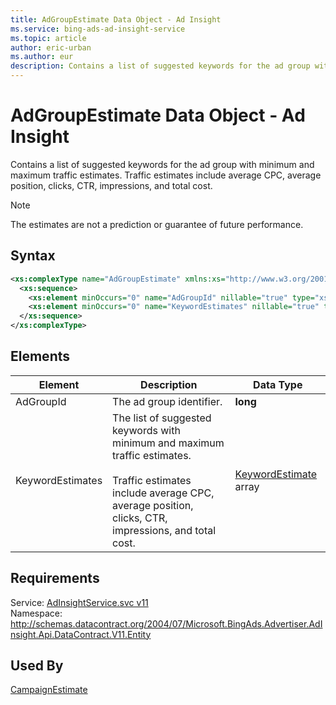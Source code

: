```yaml
---
title: AdGroupEstimate Data Object - Ad Insight
ms.service: bing-ads-ad-insight-service
ms.topic: article
author: eric-urban
ms.author: eur
description: Contains a list of suggested keywords for the ad group with minimum and maximum traffic estimates.
---
```

# AdGroupEstimate Data Object - Ad Insight
Contains a list of suggested keywords for the ad group with minimum and maximum traffic estimates. Traffic estimates include average CPC, average position, clicks, CTR, impressions, and total cost.

> [!NOTE]
> The estimates are not a prediction or guarantee of future performance.

## Syntax
```xml
<xs:complexType name="AdGroupEstimate" xmlns:xs="http://www.w3.org/2001/XMLSchema">
  <xs:sequence>
    <xs:element minOccurs="0" name="AdGroupId" nillable="true" type="xs:long" />
    <xs:element minOccurs="0" name="KeywordEstimates" nillable="true" type="tns:ArrayOfKeywordEstimate" />
  </xs:sequence>
</xs:complexType>
```

## <a name="elements"></a>Elements

|Element|Description|Data Type|
|-----------|---------------|-------------|
|<a name="adgroupid"></a>AdGroupId|The ad group identifier.|**long**|
|<a name="keywordestimates"></a>KeywordEstimates|The list of suggested keywords with minimum and maximum traffic estimates.<br/><br/>Traffic estimates include average CPC, average position, clicks, CTR, impressions, and total cost.|[KeywordEstimate](keywordestimate.md) array|

## Requirements
Service: [AdInsightService.svc v11](https://adinsight.api.bingads.microsoft.com/Api/Advertiser/AdInsight/v11/AdInsightService.svc)  
Namespace: http://schemas.datacontract.org/2004/07/Microsoft.BingAds.Advertiser.AdInsight.Api.DataContract.V11.Entity  

## Used By
[CampaignEstimate](campaignestimate.md)  
